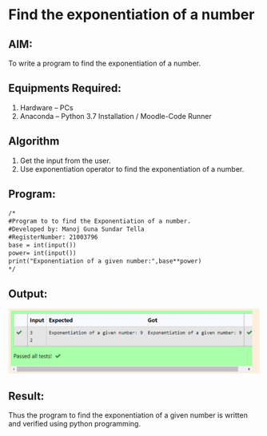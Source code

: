 # Find the exponentiation of a number

## AIM:
To write a program to find the exponentiation of a number.

## Equipments Required:
1. Hardware – PCs
2. Anaconda – Python 3.7 Installation / Moodle-Code Runner

## Algorithm
1. Get the input from the user.
2. Use exponentiation operator to find the exponentiation of a number.

## Program:
```
/*
#Program to to find the Exponentiation of a number.
#Developed by: Manoj Guna Sundar Tella
#RegisterNumber: 21003796
base = int(input())
power= int(input())
print("Exponentiation of a given number:",base**power) 
*/
```

## Output:
![gITHUB LOGO](expo.png)


## Result:
Thus the program to find the exponentiation of a given number is written and verified using python programming.

